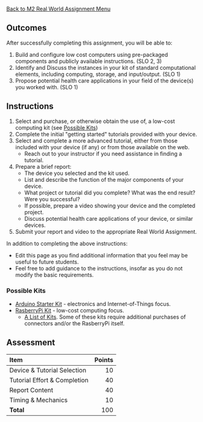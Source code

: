 [Back to M2 Real World Assignment Menu](m2-real-world-assignment-menu)

## Outcomes
After successfully completing this assignment, you will be able to:

1. Build and configure low cost computers using pre-packaged components and publicly available instructions. (SLO 2, 3)
2. Identify and Discuss the instances in your kit of standard computational elements, including computing, storage, and input/output. (SLO 1)
3. Propose potential health care applications in your field of the device(s) you worked with. (SLO 1)

## Instructions

1. Select and purchase, or otherwise obtain the use of, a low-cost computing kit (see [Possible Kits](#possiblekits))
2. Complete the initial "getting started" tutorials provided with your device.
3. Select and complete a more advanced tutorial, either from those included with your device (if any) or from those available on the web.
    * Reach out to your instructor if you need assistance in finding a tutorial.
4. Prepare a brief report:
    * The device you selected and the kit used.
    * List and describe the function of the major components of your device.
    * What project or tutorial did you complete? What was the end result? Were you successful?
    * If possible, prepare a video showing your device and the completed project.
    * Discuss potential health care applications of your device, or similar devices.
5. Submit your report and video to the appropriate Real World Assignment.

In addition to completing the above instructions:

* Edit this page as you find additional information that you feel may be useful to future students.
* Feel free to add guidance to the instructions, insofar as you do not modify the basic requirements.

### Possible Kits
* [Arduino Starter Kit](https://store.arduino.cc/usa/arduino-starter-kit) - electronics and Internet-of-Things focus.
* [RasberryPi Kit](https://www.canakit.com/raspberry-pi-3-model-b-plus-starter-kit.html) - low-cost computing focus.
    * [A List of Kits](https://www.pcworld.com/article/3244253/computers/best-raspberry-pi-kits.html). Some of these kits require additional purchases of connectors and/or the RasberryPi itself.

## Assessment

| Item                          | Points |
|:------------------------------|-------:|
| Device & Tutorial Selection   |      10|
| Tutorial Effort & Completion  |      40|
| Report Content                |      40|
| Timing & Mechanics            |      10|
| **Total**                     |     100|
